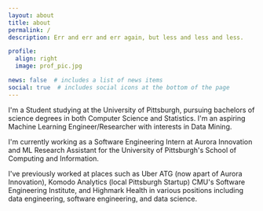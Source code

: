 ```yaml
---
layout: about
title: about
permalink: /
description: Err and err and err again, but less and less and less.

profile:
  align: right
  image: prof_pic.jpg

news: false  # includes a list of news items
social: true  # includes social icons at the bottom of the page
---
```


I'm a Student studying at the University of Pittsburgh, pursuing bachelors of science degrees in both Computer Science and Statistics. I'm an aspiring Machine Learning Engineer/Researcher with interests in Data Mining.

I'm currently working as a Software Engineering Intern at Aurora Innovation and ML Research Assistant for the University of Pittsburgh's School of Computing and Information. 

I've previously worked at places such as Uber ATG (now apart of Aurora Innovation), Komodo Analytics (local Pittsburgh Startup) CMU's Software Engineering Institute, and Highmark Health in various positions including data engineering, software engineering, and data science. 